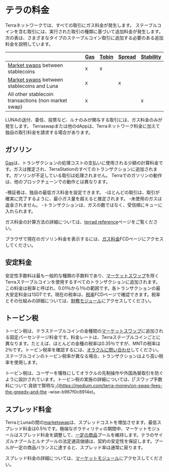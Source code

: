 # テラの料金

Terraネットワークでは、すべての取引にガス料金が発生します。 ステーブルコインを含む取引には、実行された取引の種類に基づいて追加料金が発生します。 次の表は、さまざまなタイプのステーブルコイン取引に追加する必要のある追加料金を説明しています。  

|                                                                        | [Gas](#gas) | [Tobin](#tobin-tax) | [Spread](#spread-fee) | [Stability](#stability-fee) |
|------------------------------------------------------------------------|-------------|---------------------|-----------------------|-----------------------------|
| [Market swaps](./glossary.md#market-swap) between stablecoins          | x           | x                   |                       |                             |
| [Market swaps](./glossary.md#market-swap) between stablecoins and Luna | x           |                     | x                     |                             |
| All other stablecoin transactions (non market swap)                    | x           |                     |                       | x                           |

LUNAの送付、委任、投票など、ルナのみが関与する取引には、ガス料金のみが発生します。
Terraswapまたは他のdAppは、Terraネットワーク料金に加えて独自の取引料金を請求する場合があります。

## ガソリン
[Gas](./glossary.md#fees)は、トランザクションの処理コストの支払いに使用される少額の計算料金です。ガスは推定され、TerraStationのすべてのトランザクションに追加されます。ガソリンが不足している取引は処理されません。
Terraでのガソリンの動作は、他のブロックチェーンでの動作とは異なります。

-検証者は、独自の最低ガス料金を設定できます。
-ほとんどの取引は、取引が確実に完了するように、最小ガス量を超えると推定されます。
-未使用のガスは返金されません。
-トランザクションは、ガスの数ではなく、受信順にキューに入れられます。

ガス料金の計算方法の詳細については、[terrad reference](/ja/Reference/terrad/#fees)ページをご覧ください。

ブラウザで現在のガソリン料金を表示するには、[ガス料金](https://fcd.terra.dev/v1/txs/gas_prices)FCDページにアクセスしてください。

## 安定料金

安定性手数料は最も一般的な種類の手数料であり、[マーケットスワップ](./glossary.md#market-swap)を除くTerraステーブルコインを使用するすべてのトランザクションに追加されます。この料金は税率と呼ばれ、0.01％から1％の範囲です。各トランザクションの最大安定料金は1SDTです。現在の税率は、[税率](https://fcd.terra.dev/terra/treasury/v1beta1/tax_rate)FCDページで確認できます。税率とその仕組みの詳細については、[財務モジュール](/ja/Reference/Terra-core/Module-specifications/spec-treasury.md)にアクセスしてください。

## トービン税

トービン税は、テラステーブルコインの金種間の[マーケットスワップ](./glossary.md#market-swap)に追加される固定パーセンテージ料金です。料金レートは、Terraステーブルコインごとに異なります。たとえば、ほとんどの金種の税率は0.35％ですが、MNTの税率は2％です。トービン税率を確認するには、[オラクルに問い合わせ](https://lcd.terra.dev/terra/oracle/v1beta1/denoms/tobin_taxes)してください。ステーブルコインのトービン税率が異なる場合、トランザクションはより高い税率を使用します。

 トービン税は、ユーザーを犠牲にしてオラクルの先制操作や外国為替取引を防ぐように設計されています。トービン税の実施の詳細については、[「スワップ手数料について:貪欲で賢明な」](https://medium.com/terra-money/on-swap-fees-the-greedy-and-the -wise-b967f0c8914e)。

## スプレッド料金

 TerraとLunaの間の[marketswap](./glossary.md#market-swap)は、スプレッドコストを増加させます。最低スプレッド料金は0.5％です。極端なボラティリティの期間中、マーケットモジュールはスプレッド料金を調整して、[一定の商品](/ja/Reference/Terra-core/Module-specifications/spec-market.html#market-making-algorithm)プールを維持します。テラのサイズルナプールとルナプールの法定通貨価値は、契約の安定性を保証します。プールが一定の商品バランスに達すると、スプレッド率は通常に戻ります。

 スプレッド料金の詳細については、[マーケットモジュール](/ja/Reference/Terra-core/Module-specifications/spec-market.md)にアクセスしてください。
